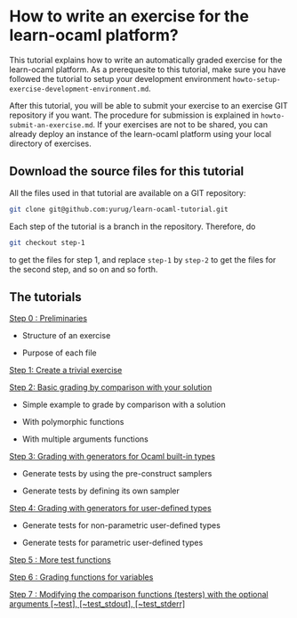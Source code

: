 How to write an exercise for the learn-ocaml platform?
======================================================

This tutorial explains how to write an automatically graded exercise
for the learn-ocaml platform. As a prerequesite to this tutorial, make
sure you have followed the tutorial to setup your development
environment `howto-setup-exercise-development-environment.md`.

After this tutorial, you will be able to submit your exercise to an
exercise GIT repository if you want. The procedure for submission is
explained in `howto-submit-an-exercise.md`. If your exercises are not
to be shared, you can already deploy an instance of the learn-ocaml
platform using your local directory of exercises.


## Download the source files for this tutorial

All the files used in that tutorial are available on a GIT repository:

```bash
git clone git@github.com:yurug/learn-ocaml-tutorial.git
```

Each step of the tutorial is a branch in the repository. Therefore,
do

```bash
git checkout step-1
```

to get the files for step 1, and replace `step-1` by `step-2` to
get the files for the second step, and so on and so forth.

## The tutorials
[Step 0 : Preliminaries](tutorials/step-0.md)
	
- Structure of an exercise
	
- Purpose of each file
	
[Step 1: Create a trivial exercise](tutorials/step-1.md)
      
[Step 2: Basic grading by comparison with your solution](tutorials/step-2.md)

- Simple example to grade by comparison with a solution

- With polymorphic functions

- With multiple arguments functions

[Step 3: Grading with generators for Ocaml built-in types](tutorials/step-3.md)

- Generate tests by using the pre-construct samplers 

- Generate tests by defining its own sampler 

[Step 4: Grading with generators for user-defined types](tutorials/step-4.md)

- Generate tests for non-parametric user-defined types 
	
- Generate tests for parametric user-defined types 

[Step 5 : More test functions](tutorials/step-5.md)
	
[Step 6 : Grading functions for variables](tutorials/step-6.md)
    
[Step 7 : Modifying the comparison functions (testers) with the optional arguments [~test], [~test_stdout], [~test_stderr]](tutorials/step-7.md)

